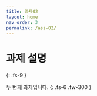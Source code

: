 ```yaml
---
title: 과제02
layout: home
nav_order: 3
permalink: /ass-02/
---
```


# 과제 설명
{: .fs-9 }

두 번째 과제입니다.
{: .fs-6 .fw-300 }



